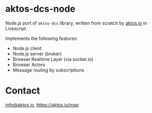 # aktos-dcs-node


Node.js port of `aktos-dcs` library, written from scratch by [aktos.io](https://aktos.io) in Livescript. 

Implements the following features: 

* Node.js client 
* Node.js server (broker)
* Browser Realtime Layer (via socket.io)
* Browser Actors 
* Message routing by subscriptions


# Contact 

info@aktos.io, https://aktos.io/map
